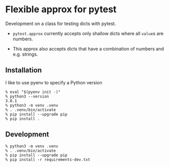 # Flexible approx for pytest

Development on a class for testing dicts with pytest.

 - `pytest.approx` currently accepts only shallow dicts where all
   `value`s are numbers.

 - This approx also accepts dicts that have a combination of numbers
   and e.g. strings.


## Installation

I like to use pyenv to specify a Python version

    % eval "$(pyenv init -)"
    % python3 --version
    3.8.1
    % python3 -m venv .venv
    % . .venv/bin/activate
    % pip install --upgrade pip
    % pip install .


## Development

    % python3 -m venv .venv
    % . .venv/bin/activate
    % pip install --upgrade pip
    % pip install -r requirements-dev.txt
